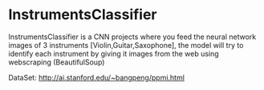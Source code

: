 # InstrumentsClassifier
InstrumentsClassifier is a CNN projects where you feed the neural network images of 3 instruments [Violin,Guitar,Saxophone], the model will try to identify each instrument by giving it images from the web using webscraping (BeautifulSoup)

DataSet: http://ai.stanford.edu/~bangpeng/ppmi.html
